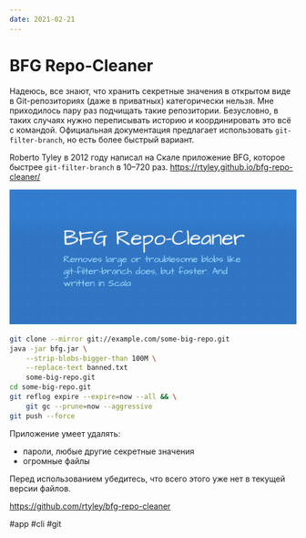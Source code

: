 ```yaml
---
date: 2021-02-21
---
```


# BFG Repo-Cleaner

Надеюсь, все знают, что хранить секретные значения в открытом виде в Git-репозиториях (даже в приватных) категорически нельзя. Мне приходилось пару раз подчищать такие репозитории. Безусловно, в таких случаях нужно переписывать историю и координировать это всё с командой. Официальная документация предлагает использовать `git-filter-branch`, но есть более быстрый вариант.

Roberto Tyley в 2012 году написал на Скале приложение BFG, которое быстрее `git-filter-branch` в 10–720 раз.
https://rtyley.github.io/bfg-repo-cleaner/

![BFG Cleaner](bfg.png)

```bash
git clone --mirror git://example.com/some-big-repo.git
java -jar bfg.jar \
    --strip-blobs-bigger-than 100M \
    --replace-text banned.txt
    some-big-repo.git
cd some-big-repo.git
git reflog expire --expire=now --all && \
    git gc --prune=now --aggressive
git push --force
```

Приложение умеет удалять:

- пароли, любые другие секретные значения
- огромные файлы

Перед использованием убедитесь, что всего этого уже нет в текущей версии файлов.

https://github.com/rtyley/bfg-repo-cleaner

#app #cli #git
